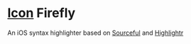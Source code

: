 # [Icon](icon.png) Firefly
An iOS syntax highlighter based on [Sourceful](https://github.com/twostraws/Sourceful) and [Highlightr](https://github.com/raspu/Highlightr)
